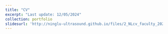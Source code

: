 ```yaml
---
title: "CV"
excerpt: "Last update: 12/05/2024"
collection: portfolio 
slidesurl: 'http://ninglu-ultrasound.github.io/files/2_NLcv_faculty_2024_v7.pdf' 
---
```


